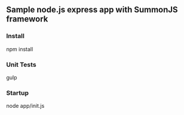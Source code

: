 ## Sample node.js express app with SummonJS framework

### Install
npm install

### Unit Tests
gulp

### Startup
node app/init.js
